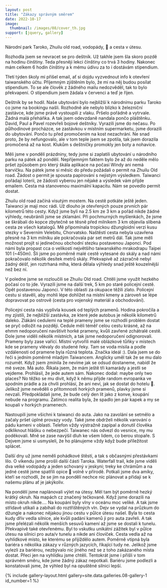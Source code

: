 ```yaml
---
layout: post
title: "Zákazy správným směrem"
date: 2022-10-17
image:
  thumbnail: /images/08/cover_th.jpg
support: [jquery, gallery]
---
```

Národní park Taroko, Zhuilu old road, vodopády, :monkey: a cesta v útesu.

Rozhodla jsem se nevracet se pro deštník. Už takhle jsem šla skoro pozdě na hodinu čínštiny. Teda přesněji lekci čínštiny co trvá 3 hodiny. Nakonec mám celkem 6 hodin čínštiny a k mému údivu za to i dostávám stipendium. 

Třetí týden školy mi přišel email, ať si dojdu vyzvednout info k otevření taiwanského účtu. Příjemným zjištěním bylo, že mi na něj budou posílat stipendium. To se ale člověk z žádného mailu nedozvěděl, tak to bylo překvapení. O stipendium jsem žádala v červenci a teď je říjen.

Deštník by se hodil. Naše ubytování bylo nejbližší k národnímu parku Taroko co jsme na bookingu našli. Rozhodně ale nebylo blízko k železniční zastávce, kde jsme právě vystoupili z vlaku. Pršelo pořádně a vytrvale. Žádná malá přeháňka. A tak jsem odevzdaně nandala pončo pláštěnku. David, Paul a Pavel rozevřeli bojové deštníky. Vyrazili jsme do nečasu. Po půlhodinové procházce, se zastávkou v místním supermarketu, jsme dorazili do ubytování. Pončo tu před promočením na kost nezachrání. Ne snad proto, že by nefungovalo, ale v tom teple jsem se zpotila, tak jsem dorazila promočená až na kost. Klukům s deštníčky promokly jen boty a nohavice. 

Měli jsme v pondělí prázdniny, tedy jsme si zaplatili ubytování u národního parku na pátek až pondělí. Nepříjemným faktem bylo že až do neděle mělo pršet způsobem pro který škála aplikace na počasí Windy ani nemá barvičku. Na pátek jsme si měsíc do předu požádali o permit na Zhuilu Old road. Žádost o permit je spousta papírování s nejistým výsledkem. Taiwanci pořádají loterii, ze žádostí vyberou jen nějaké a výsledek vám přijde emailem. Cesta má stanovenou maximální kapacitu. Nám se povedlo permit dostat. 

Zhuilu old road začíná visutým mostem. Na cestě potkáte ještě jeden. Taiwanci je mají moc rádi. Už dlouho je otevřených pouze prvních pár kilometrů této cesty. Když jsme byli na 2.5 km ze 3 km a pořád nikde žádné výhledy, neubránili jsme se zklamání. Při pochmurných myšlenkách, že jsme se škrábali do kopce zbytečně se těsně před milníkem 3 km objevila slíbená cesta ze všech katalogů. Mě připomínala tropickou džungloidní verzi kusu stezky v Severním Velebitu, Chorvatsko. Naštěstí cesta nebyla uzavřena přesně na 3 km milníku ale pokračovala pár set metrů dál. Tak jsme měli možnost projít si jedinečnou obchodní stezku postavenou Japonci. Pod námi byla propast cca o velikosti největšího taiwanského mrakodrapu Taipei 101 (~450m). Šli jsme po poměrně malé cestě vytesané do skály a nad námi pokračovalo několik desítek metrů skály. Překvapivě až zázračně nebyl žádný déšť, jen roztrhaná mlha, která dělala výhledy snad ještě kouzelnější než bez ní. 

V poledne jsme se rozloučili se Zhuilu Old road. Chtěli jsme využít hezkého počasí co to jde. Vyrazili jsme na další trek, 5 km po staré policejní cestě. Opět postavenou Japonci. V této oblasti za okupace těžili zlato. Policejní cestu si stavěli, aby mohli lépe dohlížet na místní kmeny a zároveň se lépe dopravovat po ostrově (cesta pro vojenský materiál a obchodování). 

Policejní cesta nás vyplivla kousek od teplých pramenů. Hodina pokročila a my zjistili, že nejbližší zastávka, ze které jede autobus je několik kilometrů daleko. Zlákáni cedulemi na teplé prameny jsme se rozhodli problém dostat se pryč odložit na později. Cedule měli téměř celou cestu krásné, až na ehmm nedoporučení navštívit horké prameny, kvůli zavřené zchátralé cestě. Dole jsme viděli několik místních, a tak jsme nedoporučení odignorovali. Prameny byly zase vařící. Místní vytvořili malé oblázkové tůňky v místech kde se prameny vlévaly do studené řeky. Tam se voda mísila a podle vzdálenosti od pramene byla různá teplota. Značka ideál :). Dala jsem se do řeči s jedním poměrně mladým Taiwancem. Anglicky uměl tak že se mu dalo rozumět. Když jsem zmínila že nevíme jak se odsud dostaneme, nabídl že mě sveze. Má auto. Říkala jsem, že mám ještě tři kamarády a jestli se vejdeme. Prohlásil, že jede autem sám. Nakonec dodal: maybe only two places? No těžko se mu divit, když k němu přijde random evropanka ve spodním prádle a za chvíli prohlásí, že ani neví, jak se dostat do hotelu :see_no_evil:. Jelikož jsme nevěděli o přítomnosti horkých pramenů, plavky jsme si nevzali. Předpokládali jsme, že bude celý den lít jako z konve, koupání nebude na programu. Zatímco realita byla, že spadlo jen pár kapek a my se koupali v horkých pramenech.

Nastoupili jsme všichni k taiwanci do auta. Jako na zavolání se setmělo a začaly pršet úplné provazy vody. Také jsme obdrželi několik varování o pádu kameni v oblasti. Telefon vždy výstražně zapípal a donutil člověka odkliknout hlášku o nebezpečí. Taiwanec nás odvezl do vesnice, my mu poděkovali. Mně se zase navýšil dluh ke všem lidem, co berou stopaře. S Dejvem jsme si usmysleli, že ho plánujeme vždy když bude příležitost splácet.

Další dny už jsme neměli pohádkové štěstí, a tak s občasnými přestávkami lilo. O víkendu jsme prošli další části Taroka. Waterfall trail, kde jsme viděli dva velké vodopády a jeden schovaný v jeskyni; treky ke chrámům a na jedné cestě jsme spatřili opice :monkey: volně v přírodě. Potkali jsme dva amíky, kteří se rozhodli, že se jim na pondělí nechce nic plánovat a přidají se k našemu plánu ať je jakýkoliv.

Na pondělí jsme naplánovali výlet na útesy. Měl tam být poměrně hezký krátký okruh. Na mapách cz značený tečkovaně. Když jsme dorazili na místo okruh nikde.... Na koupání byly vlny v oceánu moc veliké. A tak jsme střídavě utíkali a zabíhali do roztříštěných vln. Dejv se vydal na průzkum do džungle a nakonec nějakou jinou cestu v půlce útesu našel. Byla to cesta kudy dřív vedla silnice, ale kvůli padání kamenů ji pro auta zavřeli. A tak jsme přelézali několik menších sesuvů kamení až jsme se dostali k tunelu. Překvapivě také otevřenému. Byl to vskutku unikátní zážitek byl v půlce útesu na silnici pro auta/v tunelu a nikde ani človíček. Cesta vedla až na vyhlídkové místo, ke kterému se přijíždělo autem. Poměrně vtipná byla bariéra s několika zákazy v různých jazycích, říkající tudy ne. Jelikož jsme vylezli za bariérou, nezbývalo nic jiného než se z toho zakázaného místa dostat. Přeci jen na vyhlídku jsme chtěli. Tentokrát jsme i přišli v tom správném směru, kde jsme žádný zákaz nepotkali. Bariéru jsme podlezli a konstatovali jsme, že výhled byl na opuštěné silnici lepší.


{% include gallery-layout.html gallery=site.data.galleries.08-gallery-1         id_number=1 %}

